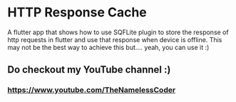 # HTTP Response Cache

A flutter app that shows how to use SQFLite plugin to store the response of http requests in flutter and use that response when device is offline. This may not be the best way to achieve this but.... yeah, you can use it :)

## Do checkout my YouTube channel :)
### https://www.youtube.com/TheNamelessCoder
